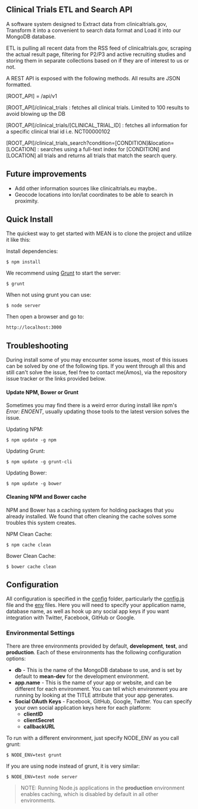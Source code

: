 ## Clinical Trials ETL and Search API

  A software system designed to Extract data from clinicaltrials.gov, Transform it into a convenient to search data format and Load it into our MongoDB database. 
  
  ETL is pulling all recent data from the RSS feed of clinicaltrials.gov, scraping the actual result page, filtering for P2/P3 and active recruiting studies and storing them in separate collections based on if they are of interest to us or not.

  A REST API is exposed with the following methods. All results are JSON formatted.

[ROOT_API] = /api/v1

[ROOT_API]/clinical_trials : fetches all clinical trials. Limited to 100 results to avoid blowing up the DB

[ROOT_API]/clinical_trials/[CLINICAL_TRIAL_ID] : fetches all information for a specific clinical trial id i.e. NCT00000102

[ROOT_API]/clinical_trials_search?condition=[CONDITION]&location=[LOCATION] : searches using a full-text index for [CONDITION] and [LOCATION] all trials and returns all trials that match the search query.



## Future improvements
  * Add other information sources like clinicaltrials.eu maybe..
  * Geocode locations into lon/lat coordinates to be able to search in proximity.
  


## Quick Install
  The quickest way to get started with MEAN is to clone the project and utilize it like this:

  Install dependencies:

    $ npm install

  We recommend using [Grunt](https://github.com/gruntjs/grunt-cli) to start the server:

    $ grunt
    
  When not using grunt you can use:

    $ node server
    
  Then open a browser and go to:

    http://localhost:3000


## Troubleshooting
During install some of you may encounter some issues, most of this issues can be solved by one of the following tips.
If you went through all this and still can't solve the issue, feel free to contact me(Amos), via the repository issue tracker or the links provided below.

#### Update NPM, Bower or Grunt
Sometimes you may find there is a weird error during install like npm's *Error: ENOENT*, usually updating those tools to the latest version solves the issue.

Updating NPM:
```
$ npm update -g npm
```

Updating Grunt:
```
$ npm update -g grunt-cli
```

Updating Bower:
```
$ npm update -g bower
```

#### Cleaning NPM and Bower cache
NPM and Bower has a caching system for holding packages that you already installed.
We found that often cleaning the cache solves some troubles this system creates.

NPM Clean Cache:
```
$ npm cache clean
```

Bower Clean Cache:
```
$ bower cache clean
```

 
## Configuration
All configuration is specified in the [config](config/) folder, particularly the [config.js](config/config.js) file and the [env](config/env/) files. Here you will need to specify your application name, database name, as well as hook up any social app keys if you want integration with Twitter, Facebook, GitHub or Google.

### Environmental Settings

There are three environments provided by default, __development__, __test__, and __production__. Each of these environments has the following configuration options:
* __db__ - This is the name of the MongoDB database to use, and is set by default to __mean-dev__ for the development environment.
* __app.name__ - This is the name of your app or website, and can be different for each environment. You can tell which environment you are running by looking at the TITLE attribute that your app generates.
* __Social OAuth Keys__ - Facebook, GitHub, Google, Twitter. You can specify your own social application keys here for each platform:
	* __clientID__
	* __clientSecret__
	* __callbackURL__

To run with a different environment, just specify NODE_ENV as you call grunt:

	$ NODE_ENV=test grunt

If you are using node instead of grunt, it is very similar:

	$ NODE_ENV=test node server

> NOTE: Running Node.js applications in the __production__ environment enables caching, which is disabled by default in all other environments.
